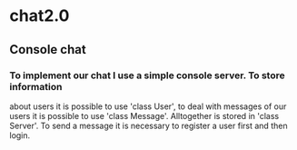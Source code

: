 # chat2.0

## Console chat 

### To implement our chat I use a simple console server. To store information
about users it is possible to use 'class User', to deal with messages of our users
it is possible to use 'class Message'. Alltogether is stored in 'class Server'. 
To send a message it is necessary to register a user first and then login. 